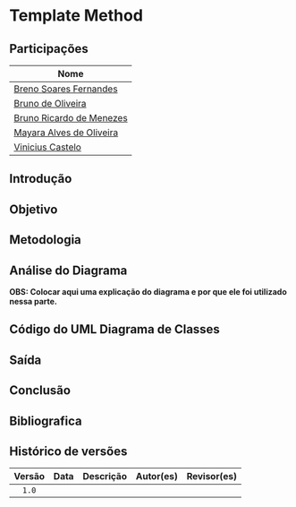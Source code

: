 # Template Method

## Participações

| Nome                                 |
|--------------------------------------|
| [Breno Soares Fernandes](https://github.com/brenofrds)|
| [Bruno de Oliveira](https://github.com/BrunoOLiveirax) |
| [Bruno Ricardo de Menezes](https://github.com/EhOBruno) |
| [Mayara Alves de Oliveira](https://github.com/Mayara-tech) |
| [Vinicius Castelo](https://github.com/Vini47) |

## Introdução


## Objetivo


## Metodologia


## Análise do Diagrama

<b>OBS: Colocar aqui uma explicação do diagrama e por que ele foi utilizado nessa parte.<b>


## Código do UML Diagrama de Classes


## Saída


## Conclusão


## Bibliografica


## Histórico de versões

| Versão |    Data    |                       Descrição                       |                       Autor(es)                        |                      Revisor(es)                       |
| :----: | :--------: | :---------------------------------------------------: | :----------------------------------------------------: | :----------------------------------------------------: |
| `1.0`  | | |  |  |